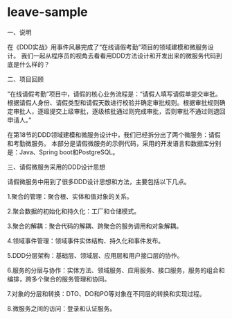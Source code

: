 # leave-sample
一、说明

在《DDD实战》用事件风暴完成了“在线请假考勤”项目的领域建模和微服务设计。
我们一起从程序员的视角去看看用DDD方法设计和开发出来的微服务代码到底是什么样的？

二、项目回顾

“在线请假考勤”项目中，请假的核心业务流程是：“请假人填写请假单提交审批。根据请假人身份、请假类型和请假天数进行校验并确定审批规则。根据审批规则确定审批人，逐级提交上级审批，逐级核批通过则完成审批，否则审批不通过则退回申请人。”

在第18节的DDD领域建模和微服务设计中，我们已经拆分出了两个微服务：请假和考勤微服务。
本部分是请假微服务的示例代码，采用的开发语言和数据库分别是：Java、Spring boot和PostgreSQL。

三、请假微服务采用的DDD设计思想

请假微服务中用到了很多DDD设计思想和方法，主要包括以下几点。

1.聚合的管理：聚合根、实体和值对象的关系。

2.聚合数据的初始化和持久化：工厂和仓储模式。

3.聚合的解耦：聚合代码的解耦、跨聚合的服务调用和对象解耦。

4.领域事件管理：领域事件实体结构、持久化和事件发布。

5.DDD分层架构：基础层、领域层、应用层和用户接口层的协作。

6.服务的分层与协作：实体方法、领域服务、应用服务、接口服务，服务的组合和编排，跨多个聚合的服务管理和协同。

7.对象的分层和转换：DTO、DO和PO等对象在不同层的转换和实现过程。

8.微服务之间的访问：登录和认证服务。
